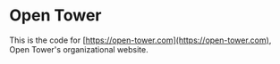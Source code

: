 # Open Tower

This is the code for [https://open-tower.com](https://open-tower.com), Open Tower's organizational website.
